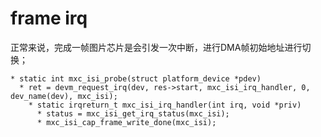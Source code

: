 # frame irq

正常来说，完成一帧图片芯片是会引发一次中断，进行DMA帧初始地址进行切换；

```
* static int mxc_isi_probe(struct platform_device *pdev)
  * ret = devm_request_irq(dev, res->start, mxc_isi_irq_handler, 0, dev_name(dev), mxc_isi);
    * static irqreturn_t mxc_isi_irq_handler(int irq, void *priv)
      * status = mxc_isi_get_irq_status(mxc_isi);
      * mxc_isi_cap_frame_write_done(mxc_isi);
```